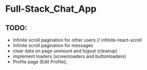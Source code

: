 # Full-Stack_Chat_App

## TODO:
 - Infinite scroll pagination for other users // infinite-react-scroll
 - Infinite scroll pagination for messages
 - clear data on page unmount and logout (cleanup)
 - implement loaders (screenloaders and buttonloaders)
 - Profile page (Edit Profile);